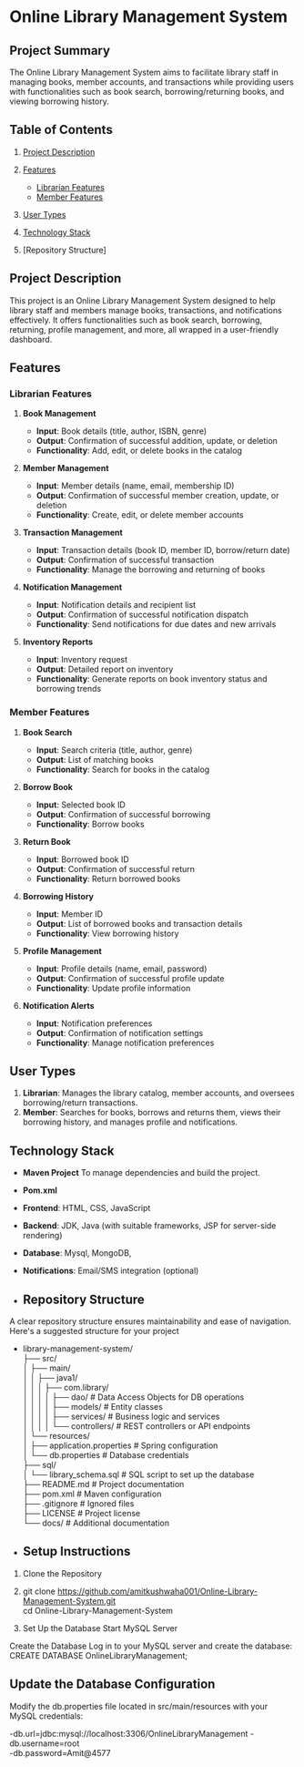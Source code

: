 # Online Library Management System

## Project Summary
The Online Library Management System aims to facilitate library staff in managing books, member accounts, and transactions while providing users with functionalities such as book search, borrowing/returning books, and viewing borrowing history.

## Table of Contents
1. [Project Description](#project-description)

2. [Features](#features)
   - [Librarian Features](#librarian-features)
   - [Member Features](#member-features)

3. [User Types](#user-types)

4. [Technology Stack](#technology-stack)
 
5. [Repository Structure] 



## Project Description
This project is an Online Library Management System designed to help library staff and members manage books, transactions, and notifications effectively. It offers functionalities such as book search, borrowing, returning, profile management, and more, all wrapped in a user-friendly dashboard.



## Features

### Librarian Features
1. **Book Management**
   - **Input**: Book details (title, author, ISBN, genre)
   - **Output**: Confirmation of successful addition, update, or deletion
   - **Functionality**: Add, edit, or delete books in the catalog

2. **Member Management**
   - **Input**: Member details (name, email, membership ID)
   - **Output**: Confirmation of successful member creation, update, or deletion
   - **Functionality**: Create, edit, or delete member accounts

3. **Transaction Management**
   - **Input**: Transaction details (book ID, member ID, borrow/return date)
   - **Output**: Confirmation of successful transaction
   - **Functionality**: Manage the borrowing and returning of books

4. **Notification Management**
   - **Input**: Notification details and recipient list
   - **Output**: Confirmation of successful notification dispatch
   - **Functionality**: Send notifications for due dates and new arrivals

5. **Inventory Reports**
   - **Input**: Inventory request
   - **Output**: Detailed report on inventory
   - **Functionality**: Generate reports on book inventory status and borrowing trends

### Member Features
1. **Book Search**
   - **Input**: Search criteria (title, author, genre)
   - **Output**: List of matching books
   - **Functionality**: Search for books in the catalog

2. **Borrow Book**
   - **Input**: Selected book ID
   - **Output**: Confirmation of successful borrowing
   - **Functionality**: Borrow books

3. **Return Book**
   - **Input**: Borrowed book ID
   - **Output**: Confirmation of successful return
   - **Functionality**: Return borrowed books

4. **Borrowing History**
   - **Input**: Member ID
   - **Output**: List of borrowed books and transaction details
   - **Functionality**: View borrowing history

5. **Profile Management**
   - **Input**: Profile details (name, email, password)
   - **Output**: Confirmation of successful profile update
   - **Functionality**: Update profile information

6. **Notification Alerts**
   - **Input**: Notification preferences
   - **Output**: Confirmation of notification settings
   - **Functionality**: Manage notification preferences

## User Types
1. **Librarian**: Manages the library catalog, member accounts, and oversees borrowing/return transactions.
2. **Member**: Searches for books, borrows and returns them, views their borrowing history, and manages profile and notifications.

## Technology Stack
- **Maven Project** To manage dependencies and build the project.
- **Pom.xml**   
- **Frontend**: HTML, CSS, JavaScript
- **Backend**:  JDK, Java (with suitable frameworks, JSP for server-side rendering)
- **Database**: Mysql, MongoDB, 
- **Notifications**: Email/SMS integration (optional)

- ## Repository Structure
A clear repository structure ensures maintainability and ease of navigation. Here's a suggested structure for your project

- library-management-system/  
├── src/  
│   ├── main/  
│   │   ├── java1/  
│   │   │   ├── com.library/  
│   │   │   │   ├── dao/          # Data Access Objects for DB operations  
│   │   │   │   ├── models/       # Entity classes  
│   │   │   │   ├── services/     # Business logic and services  
│   │   │   │   └── controllers/  # REST controllers or API endpoints  
│   └── resources/  
│       ├── application.properties # Spring configuration  
│       └── db.properties          # Database credentials  
├── sql/  
│   └── library_schema.sql          # SQL script to set up the database  
├── README.md                       # Project documentation  
├── pom.xml                         # Maven configuration  
├── .gitignore                      # Ignored files  
├── LICENSE                         # Project license  
└── docs/                           # Additional documentation

- ## Setup Instructions
1. Clone the Repository
2. git clone https://github.com/amitkushwaha001/Online-Library-Management-System.git  
cd Online-Library-Management-System

3. Set Up the Database
Start MySQL Server

Create the Database
Log in to your MySQL server and create the database: CREATE DATABASE OnlineLibraryManagement;  

## Update the Database Configuration
Modify the db.properties file located in src/main/resources with your MySQL credentials: 

-db.url=jdbc:mysql://localhost:3306/OnlineLibraryManagement 
-db.username=root  
-db.password=Amit@4577  







